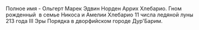 Полное имя - Ольгерт Марек Эдвин Норден Аррих Хлебарио.
Гном рожденный  в семье Никоса и Амелии Хлебарио 11 числа ледяной луны 213 года III Эры Порядка в дворфийском городе Дур'Барим.